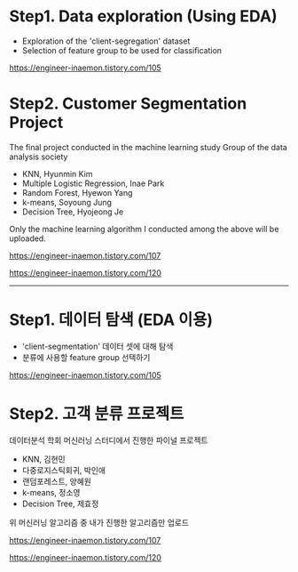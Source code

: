 # Step1. Data exploration (Using EDA)
- Exploration of the 'client-segregation' dataset
- Selection of feature group to be used for classification

https://engineer-inaemon.tistory.com/105

# Step2. Customer Segmentation Project
The final project conducted in the machine learning study Group of the data analysis society
- KNN, Hyunmin Kim
- Multiple Logistic Regression, Inae Park
- Random Forest, Hyewon Yang
- k-means, Soyoung Jung
- Decision Tree, Hyojeong Je

Only the machine learning algorithm I conducted among the above will be uploaded.
 
https://engineer-inaemon.tistory.com/107

https://engineer-inaemon.tistory.com/120

--- 
# Step1. 데이터 탐색 (EDA 이용)
- 'client-segmentation' 데이터 셋에 대해 탐색
- 분류에 사용할 feature group 선택하기

https://engineer-inaemon.tistory.com/105


# Step2. 고객 분류 프로젝트
데이터분석 학회 머신러닝 스터디에서 진행한 파이널 프로젝트
- KNN, 김현민
- 다중로지스틱회귀, 박인애
- 랜덤포레스트, 양혜원
- k-means, 정소영
- Decision Tree, 제효정

위 머신러닝 알고리즘 중 내가 진행한 알고리즘만 업로드
 
https://engineer-inaemon.tistory.com/107

https://engineer-inaemon.tistory.com/120
